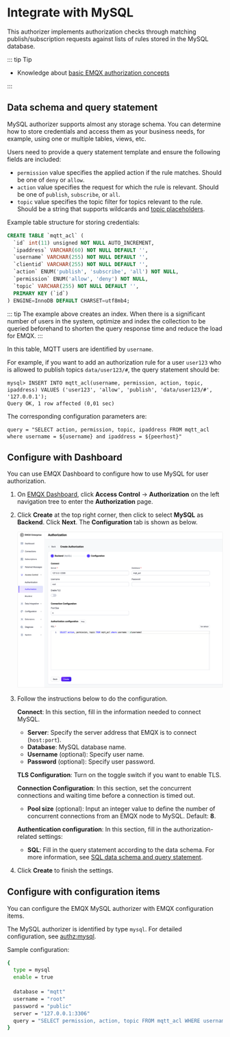 # Integrate with MySQL

This authorizer implements authorization checks through matching publish/subscription requests against lists of rules stored in the MySQL database.

::: tip Tip

- Knowledge about [basic EMQX authorization concepts](./authz.md)


:::

## Data schema and query statement

MySQL authorizer supports almost any storage schema. You can determine how to store credentials and access them as your business needs, for example, using one or multiple tables, views, etc.

Users need to provide a query statement template and ensure the following fields are included:
* `permission` value specifies the applied action if the rule matches. Should be one of `deny` or `allow`.
* `action` value specifies the request for which the rule is relevant. <!--这个表述不太好理解-->Should be one of `publish`, `subscribe`, or `all`.
* `topic` value specifies the topic filter for topics relevant to the rule. Should be a string that supports wildcards and [topic placeholders](./authz.md#topic-placeholders).

Example table structure for storing credentials:

```sql
CREATE TABLE `mqtt_acl` (
  `id` int(11) unsigned NOT NULL AUTO_INCREMENT,
  `ipaddress` VARCHAR(60) NOT NULL DEFAULT '',
  `username` VARCHAR(255) NOT NULL DEFAULT '',
  `clientid` VARCHAR(255) NOT NULL DEFAULT '',
  `action` ENUM('publish', 'subscribe', 'all') NOT NULL,
  `permission` ENUM('allow', 'deny') NOT NULL,
  `topic` VARCHAR(255) NOT NULL DEFAULT '',
  PRIMARY KEY (`id`)
) ENGINE=InnoDB DEFAULT CHARSET=utf8mb4;
```

::: tip
The example above creates an index. When there is a significant number of users in the system, optimize and index the collection to be queried beforehand to shorten the query response time and reduce the load for EMQX.
:::

In this table, MQTT users are identified by `username`.

For example, if you want to add an authorization rule for a user `user123` who is allowed to publish topics `data/user123/#`, the query statement should be:

```
mysql> INSERT INTO mqtt_acl(username, permission, action, topic, ipaddress) VALUES ('user123', 'allow', 'publish', 'data/user123/#', '127.0.0.1');
Query OK, 1 row affected (0,01 sec)
```

The corresponding configuration parameters are:
```
query = "SELECT action, permission, topic, ipaddress FROM mqtt_acl where username = ${username} and ipaddress = ${peerhost}"
```

## Configure with Dashboard

You can use EMQX Dashboard to configure how to use MySQL for user authorization.

1. On [EMQX Dashboard](http://127.0.0.1:18083/#/authentication), click **Access Control** -> **Authorization** on the left navigation tree to enter the **Authorization** page. 

2. Click **Create** at the top right corner, then click to select **MySQL** as **Backend**. Click **Next**. The **Configuration** tab is shown as below.

   ![authz-MySQL_ee](./assets/authz-MySQL_ee.png)

3. Follow the instructions below to do the configuration.

   **Connect**: In this section, fill in the information needed to connect MySQL.

   - **Server**: Specify the server address that EMQX is to connect (`host:port`).
   - **Database**: MySQL database name.
   - **Username** (optional): Specify user name. 
   - **Password** (optional): Specify user password. 

   **TLS Configuration**: Turn on the toggle switch if you want to enable TLS. 

   **Connection Configuration**: In this section, set the concurrent connections and waiting time before a connection is timed out.

   - **Pool size** (optional): Input an integer value to define the number of concurrent connections from an EMQX node to MySQL. Default: **8**. 

   **Authentication configuration**: In this section, fill in the authorization-related settings:

   - **SQL**: Fill in the query statement according to the data schema. For more information, see [SQL data schema and query statement](#sql-table-structure-and-query-statement). 

4. Click **Create** to finish the settings.

## Configure with configuration items

You can configure the EMQX MySQL authorizer with EMQX configuration items.

The MySQL authorizer is identified by type `mysql`. For detailed configuration, see [authz:mysql](../../configuration/configuration-manual.md#authz:mysql).

Sample configuration:

```bash
{
  type = mysql
  enable = true

  database = "mqtt"
  username = "root"
  password = "public"
  server = "127.0.0.1:3306"
  query = "SELECT permission, action, topic FROM mqtt_acl WHERE username = ${username}"
}
```

